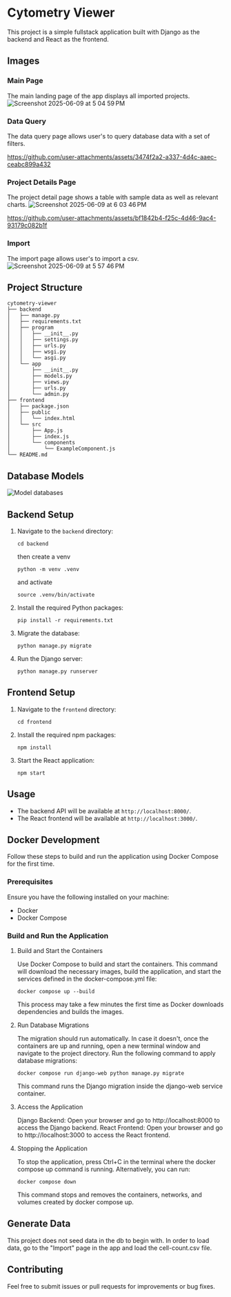 # Cytometry Viewer

This project is a simple fullstack application built with Django as the backend and React as the frontend.

## Images
### Main Page
The main landing page of the app displays all imported projects.
![Screenshot 2025-06-09 at 5 04 59 PM](https://github.com/user-attachments/assets/b175c029-4100-465a-8b6d-ce3eb79a04cb)

### Data Query
The data query page allows user's to query database data with a set of filters.

https://github.com/user-attachments/assets/3474f2a2-a337-4d4c-aaec-ceabc899a432

### Project Details Page
The project detail page shows a table with sample data as well as relevant charts.
![Screenshot 2025-06-09 at 6 03 46 PM](https://github.com/user-attachments/assets/513b90ae-4ac0-4dc2-89d5-7b4794522ef5)


https://github.com/user-attachments/assets/bf1842b4-f25c-4d46-9ac4-93179c082b1f

### Import
The import page allows user's to import a csv.
![Screenshot 2025-06-09 at 5 57 46 PM](https://github.com/user-attachments/assets/03b09738-a4b4-4bce-b28b-e320ec561092)


## Project Structure

```
cytometry-viewer
├── backend
│   ├── manage.py
│   ├── requirements.txt
│   ├── program
│   │   ├── __init__.py
│   │   ├── settings.py
│   │   ├── urls.py
│   │   ├── wsgi.py
│   │   └── asgi.py
│   └── app
│       ├── __init__.py
│       ├── models.py
│       ├── views.py
│       ├── urls.py
│       └── admin.py
├── frontend
│   ├── package.json
│   ├── public
│   │   └── index.html
│   └── src
│       ├── App.js
│       ├── index.js
│       └── components
│           └── ExampleComponent.js
└── README.md
```

## Database Models
![Model databases](https://github.com/user-attachments/assets/25fa9bd6-ff2c-4d8f-8c52-a48e0cd5497c)


## Backend Setup

1. Navigate to the `backend` directory:
   ```
   cd backend
   ```

   then create a venv
   ```
   python -m venv .venv
   ```
   and activate
   ```
   source .venv/bin/activate
   ```

2. Install the required Python packages:
   ```
   pip install -r requirements.txt
   ```

3. Migrate the database:
   ```
   python manage.py migrate
   ```

3. Run the Django server:
   ```
   python manage.py runserver
   ```

## Frontend Setup

1. Navigate to the `frontend` directory:
   ```
   cd frontend
   ```

2. Install the required npm packages:
   ```
   npm install
   ```

3. Start the React application:
   ```
   npm start
   ```

## Usage

- The backend API will be available at `http://localhost:8000/`.
- The React frontend will be available at `http://localhost:3000/`.

## Docker Development
Follow these steps to build and run the application using Docker Compose for the first time.

### Prerequisites
Ensure you have the following installed on your machine:

- Docker⁠
- Docker Compose⁠

### Build and Run the Application

1. Build and Start the Containers

   Use Docker Compose to build and start the containers. This command will download the necessary images, build the application, and start the services defined in the docker-compose.yml file:

   ```
   docker compose up --build
   ```
   This process may take a few minutes the first time as Docker downloads dependencies and builds the images.

2. Run Database Migrations

   The migration should run automatically. In case it doesn't, once the containers are up and running, 
   open a new terminal window and navigate to the project directory. Run the following command to apply database migrations:
   ```
   docker compose run django-web python manage.py migrate
   ```
   This command runs the Django migration inside the django-web service container.

3. Access the Application

   Django Backend: Open your browser and go to http://localhost:8000 to access the Django backend.
   React Frontend: Open your browser and go to http://localhost:3000 to access the React frontend.

4. Stopping the Application

   To stop the application, press Ctrl+C in the terminal where the docker compose up command is running. Alternatively, you can run:
   ```
   docker compose down
   ```
   This command stops and removes the containers, networks, and volumes created by docker compose up.

## Generate Data

This project does not seed data in the db to begin with. In order to load data, go to the "Import" page in the app and load the cell-count.csv file.

## Contributing

Feel free to submit issues or pull requests for improvements or bug fixes.
